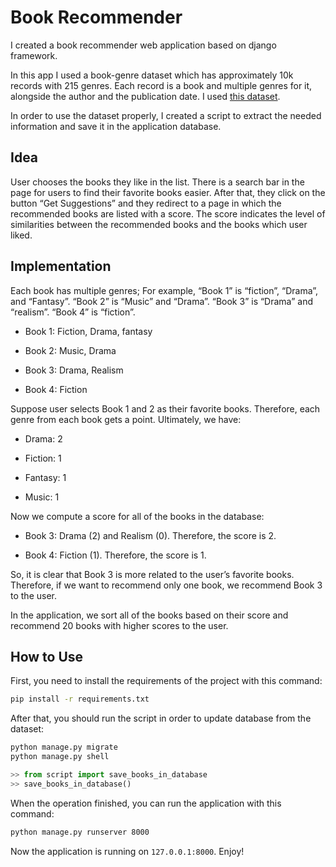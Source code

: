 # Book Recommender

I created a book recommender web application based on django framework.

In this app I used a book-genre dataset which has approximately 10k records with 215 genres. Each record is a book and multiple genres for it, alongside the author and the publication date. I used [this dataset](https://www.cs.cmu.edu/~dbamman/booksummaries.html).

In order to use the dataset properly, I created a script to extract the needed information and save it in the application database.

## Idea
User chooses the books they like in the list. There is a search bar in the page for users to find their favorite books easier. After that, they click on the button “Get Suggestions” and they redirect to a page in which the recommended books are listed with a score. The score indicates the level of similarities between the recommended books and the books which user liked.

## Implementation

Each book has multiple genres; For example, “Book 1” is “fiction”, “Drama”, and “Fantasy”. “Book 2” is “Music” and “Drama”. “Book 3” is “Drama” and “realism”. “Book 4” is “fiction”.

- Book 1: Fiction, Drama, fantasy

- Book 2: Music, Drama

- Book 3: Drama, Realism

- Book 4: Fiction

Suppose user selects Book 1 and 2 as their favorite books. Therefore, each genre from each book gets a point. Ultimately, we have:

- Drama: 2

- Fiction: 1

- Fantasy: 1

- Music: 1

Now we compute a score for all of the books in the database:

- Book 3: Drama (2) and Realism (0). Therefore, the score is 2.

- Book 4: Fiction (1). Therefore, the score is 1.

So, it is clear that Book 3 is more related to the user’s favorite books. Therefore, if we want to recommend only one book, we recommend Book 3 to the user.

In the application, we sort all of the books based on their score and recommend 20 books with higher scores to the user.

## How to Use

First, you need to install the requirements of the project with this command:
```bash
pip install -r requirements.txt
```

After that, you should run the script in order to update database from the dataset:
```bash
python manage.py migrate
python manage.py shell
```
```python
>> from script import save_books_in_database
>> save_books_in_database()
```

When the operation finished, you can run the application with this command:
```bash
python manage.py runserver 8000
```
Now the application is running on `127.0.0.1:8000`. Enjoy!
